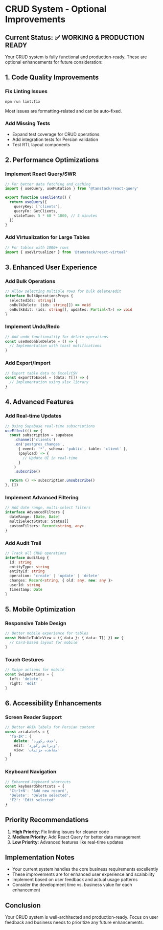 # CRUD System - Optional Improvements

## Current Status: ✅ WORKING & PRODUCTION READY

Your CRUD system is fully functional and production-ready. These are optional enhancements for future consideration:

## 1. Code Quality Improvements

### Fix Linting Issues
```bash
npm run lint:fix
```
Most issues are formatting-related and can be auto-fixed.

### Add Missing Tests
- Expand test coverage for CRUD operations
- Add integration tests for Persian validation
- Test RTL layout components

## 2. Performance Optimizations

### Implement React Query/SWR
```typescript
// For better data fetching and caching
import { useQuery, useMutation } from '@tanstack/react-query'

export function useClients() {
  return useQuery({
    queryKey: ['clients'],
    queryFn: GetClients,
    staleTime: 5 * 60 * 1000, // 5 minutes
  })
}
```

### Add Virtualization for Large Tables
```typescript
// For tables with 1000+ rows
import { useVirtualizer } from '@tanstack/react-virtual'
```

## 3. Enhanced User Experience

### Add Bulk Operations
```typescript
// Allow selecting multiple rows for bulk delete/edit
interface BulkOperationsProps {
  selectedIds: string[]
  onBulkDelete: (ids: string[]) => void
  onBulkEdit: (ids: string[], updates: Partial<T>) => void
}
```

### Implement Undo/Redo
```typescript
// Add undo functionality for delete operations
const useUndoableDelete = () => {
  // Implementation with toast notifications
}
```

### Add Export/Import
```typescript
// Export table data to Excel/CSV
const exportToExcel = (data: T[]) => {
  // Implementation using xlsx library
}
```

## 4. Advanced Features

### Add Real-time Updates
```typescript
// Using Supabase real-time subscriptions
useEffect(() => {
  const subscription = supabase
    .channel('clients')
    .on('postgres_changes', 
      { event: '*', schema: 'public', table: 'client' },
      (payload) => {
        // Update UI in real-time
      }
    )
    .subscribe()

  return () => subscription.unsubscribe()
}, [])
```

### Implement Advanced Filtering
```typescript
// Add date range, multi-select filters
interface AdvancedFilters {
  dateRange: [Date, Date]
  multiSelectStatus: Status[]
  customFilters: Record<string, any>
}
```

### Add Audit Trail
```typescript
// Track all CRUD operations
interface AuditLog {
  id: string
  entityType: string
  entityId: string
  operation: 'create' | 'update' | 'delete'
  changes: Record<string, { old: any, new: any }>
  userId: string
  timestamp: Date
}
```

## 5. Mobile Optimization

### Responsive Table Design
```typescript
// Better mobile experience for tables
const MobileTableView = ({ data }: { data: T[] }) => {
  // Card-based layout for mobile
}
```

### Touch Gestures
```typescript
// Swipe actions for mobile
const SwipeActions = {
  left: 'delete',
  right: 'edit'
}
```

## 6. Accessibility Enhancements

### Screen Reader Support
```typescript
// Better ARIA labels for Persian content
const ariaLabels = {
  'fa-IR': {
    delete: 'حذف رکورد',
    edit: 'ویرایش رکورد',
    view: 'مشاهده جزئیات'
  }
}
```

### Keyboard Navigation
```typescript
// Enhanced keyboard shortcuts
const keyboardShortcuts = {
  'Ctrl+N': 'Add new record',
  'Delete': 'Delete selected',
  'F2': 'Edit selected'
}
```

## Priority Recommendations

1. **High Priority**: Fix linting issues for cleaner code
2. **Medium Priority**: Add React Query for better data management
3. **Low Priority**: Advanced features like real-time updates

## Implementation Notes

- Your current system handles the core business requirements excellently
- These improvements are for enhanced user experience and scalability
- Implement based on user feedback and actual usage patterns
- Consider the development time vs. business value for each enhancement

## Conclusion

Your CRUD system is well-architected and production-ready. Focus on user feedback and business needs to prioritize any future enhancements.
